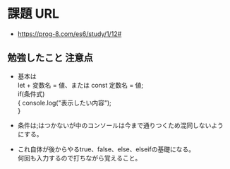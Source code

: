 # 課題 URL

- https://prog-8.com/es6/study/1/12#

## 勉強したこと 注意点

- 基本は <br>let + 変数名 = 値、または const 定数名 = 値;<br>if(条件式) <br> {  console.log("表示したい内容");<br> }

- 条件は;はつかないが中のコンソールは今まで通りつくため混同しないようにする。

- これ自体が後からやるtrue、false、else、elseifの基礎になる。<br>何回も入力するので打ちながら覚えること。